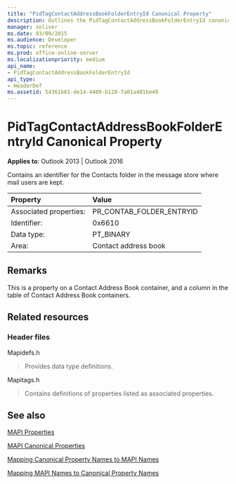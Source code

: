 ```yaml
---
title: "PidTagContactAddressBookFolderEntryId Canonical Property"
description: Outlines the PidTagContactAddressBookFolderEntryId canonical property, which  is a property on a Contact Address Book container.
manager: soliver
ms.date: 03/09/2015
ms.audience: Developer
ms.topic: reference
ms.prod: office-online-server
ms.localizationpriority: medium
api_name:
- PidTagContactAddressBookFolderEntryId
api_type:
- HeaderDef
ms.assetid: 54361b61-de14-4409-b120-7a01a401be49
---
```


# PidTagContactAddressBookFolderEntryId Canonical Property

  
  
**Applies to**: Outlook 2013 | Outlook 2016 
  
Contains an identifier for the Contacts folder in the message store where mail users are kept. 
  
|Property|Value|
|:-----|:-----|
|Associated properties:  <br/> |PR_CONTAB_FOLDER_ENTRYID  <br/> |
|Identifier:  <br/> |0x6610  <br/> |
|Data type:  <br/> |PT_BINARY  <br/> |
|Area:  <br/> |Contact address book  <br/> |
   
## Remarks

This is a property on a Contact Address Book container, and a column in the table of Contact Address Book containers.
  
## Related resources

### Header files

Mapidefs.h
  
> Provides data type definitions.
    
Mapitags.h
  
> Contains definitions of properties listed as associated properties.
    
## See also



[MAPI Properties](mapi-properties.md)
  
[MAPI Canonical Properties](mapi-canonical-properties.md)
  
[Mapping Canonical Property Names to MAPI Names](mapping-canonical-property-names-to-mapi-names.md)
  
[Mapping MAPI Names to Canonical Property Names](mapping-mapi-names-to-canonical-property-names.md)

